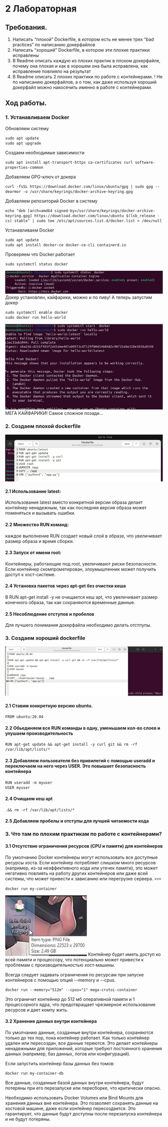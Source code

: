 # 2 Лабораторная
## Требования. 
1. Написать “плохой” Dockerfile, в котором есть не менее трех “bad practices” по написанию докерфайлов
2. Написать “хороший” Dockerfile, в котором эти плохие практики исправлены
3. В Readme описать каждую из плохих практик в плохом докерфайле, почему она плохая и как в хорошем она была исправлена, как исправление повлияло на результат
4. В Readme описать 2 плохих практики по работе с контейнерами. ! Не по написанию докерфайлов, а о том, как даже используя хороший докерфайл можно накосячить именно в работе с контейнерами.
## Ход работы.
### 1. Устанавливаем Docker
Обновляем систему
```
sudo apt update
sudo apt upgrade  
```
Создаем необходимые зависимости
```
sudo apt install apt-transport-https ca-certificates curl software-properties-common
```
Добавляем GPG-ключ от докера
```
curl -fsSL https://download.docker.com/linux/ubuntu/gpg | sudo gpg --dearmor -o /usr/share/keyrings/docker-archive-keyring.gpg
```
Добавляем репозиторий Docker в систему
```
echo "deb [arch=amd64 signed-by=/usr/share/keyrings/docker-archive-keyring.gpg] https://download.docker.com/linux/ubuntu $(lsb_release -cs) stable" | sudo tee /etc/apt/sources.list.d/docker.list > /dev/null
```
Устанавливаем Docker
```
sudo apt update
sudo apt install docker-ce docker-ce-cli containerd.io
```
Проверяем что Docker работает
```
sudo systemctl status docker
```
![](assets/image.png)
Докер установлен, кайфарики, можно и по пиву!
А теперь запустим докер
```
sudo systemctl enable docker
sudo docker run hello-world
```
![](assets/image2.png)
МЕГА КАЙФАРИКИ! Самое сложное позади...

### 2. Создаем плохой dockerfile
![](assets/image3.jpg)
#### 2.1 Использование latest:
Использование latest вместо конкретной версии образа делает контейнер ненадежным, так как последняя версия образа может поменяться и вызывать ошибки.
#### 2.2 Множество RUN команд:
каждое выполнение RUN создает новый слой в образе, что увеличивает размер образа и время сборки.
#### 2.3 Запуск от имени root:
Контейнеры, работающие под root, увеличивают риски безопасности. Если контейнер скомпрометирован, злоумышленник может получить доступ к хост-системе.
#### 2.4 Установка пакетов через apt-get без очистки кеша
В RUN apt-get install -y не очищается кеш apt, что увеличивает размер конечного образа, так как сохраняются временные данные.
#### 2.5 Несоблюдение отступов и пробелов
Для лучшего понимания докерфайла необходимо делать отстпупы.

### 3. Создаем хороший dockerfile
![](assets/image4.jpg)
#### 2.1 Ставим конкретную версию ubuntu. 
```
FROM ubuntu:20.04
```
#### 2.2 Обьединяем все RUN команды в одну, уменьшаем кол-во слоев и улушаем производительность
```
RUN apt-get update && apt-get install -y curl git && rm -rf /var/lib/apt/lists/*
```
#### 2.3 Добавляем пользователя без привилегий с помощью useradd и переключаем на него через USER. Это повышает безопасность контейнера
```
RUN useradd -m myuser
USER myuser
```
#### 2.4 Очищаем кеш apt
```
.&& rm -rf /var/lib/apt/lists/*
```
#### 2.5 Добавляем пробелы и отступы для лучшей читаемости кода

### 3. Что там по плохим практикам по работе с контейнерами?
#### 3.1 Отсутствие ограничения ресурсов (CPU и памяти) для контейнеров
По умолчанию Docker контейнеры могут использовать все доступные ресурсы хоста. Если контейнер потребляет слишком много ресурсов (например, из-за неэффективного кода или утечек памяти), это может негативно повлиять на работу других контейнеров или даже всей системы, что может привести к зависанию или перегрузке сервера. 💀💀💀
```
docker run my-container
```
![](assets/meme1.png)
Контейнер будет иметь доступ ко всей памяти и процессору, что потенциально может привести к проблемам с производительностью хост-машины.

Всегда следует задавать ограничения по ресурсам при запуске контейнеров с помощью опций --memory и --cpus.
```
docker run --memory="512m" --cpus="1" mega-crutoi-container
```
Это ограничит контейнер до 512 мб оперативной памяти и 1 процессорного ядра, что предотвращает чрезмерное использование ресурсов и дает компу жить.

#### 3.2 Хранение данных внутри контейнера
По умолчанию данные, созданные внутри контейнера, сохраняются только до тех пор, пока контейнер работает. Как только контейнер удален или пересоздан, все данные теряются. Это делает контейнеры ненадежными для приложений, которые требуют постоянного хранения данных (например, баз данных, логов или конфигураций).

Если запустить контейнер базы данных без томов:
```
docker run my-container-db
```
Все данные, созданные базой данных внутри контейнера, будут потеряны при его перезапуске или пересборке, что критически опасно.

Необходимо использовать Docker Volumes или Bind Mounts для хранения данных вне контейнера. Это позволяет сохранять данные на хостовой машине, даже если контейнер пересоздается. Это гарантирует, что данные будут доступны после перезапуска контейнера и не будут потеряны.